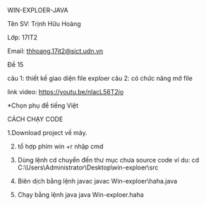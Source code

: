 WIN-EXPLOER-JAVA

Tên SV: Trịnh Hữu Hoàng 

Lớp: 17IT2

Email: thhoang.17it2@sict.udn.vn

Đề 15

câu 1: thiết kế giao diện file exploer
câu 2: có chức năng mở file

 
 link video: https://youtu.be/nlacL56T2jo
 
*Chọn phụ đề tiếng Việt

CÁCH CHẠY CODE

1.Download project về máy.

2. tổ hợp phím win +r nhập cmd

3. Dùng lệnh cd chuyển đến thư mục chưa source code
ví du:
cd C:\Users\Administrator\Desktop\win-exploer\src

4. Biên dịch bằng lệnh javac 
javac Win-exploer\haha.java

5. Chạy bằng lệnh java
java Win-exploer.haha
